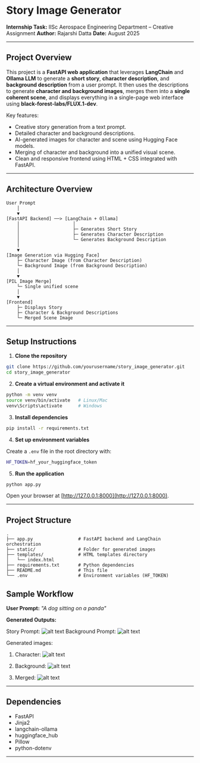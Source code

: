 # Story Image Generator

**Internship Task:** IISc Aerospace Engineering Department – Creative Assignment
**Author:** Rajarshi Datta
**Date:** August 2025

---

## **Project Overview**

This project is a **FastAPI web application** that leverages **LangChain** and **Ollama LLM** to generate a **short story**, **character description**, and **background description** from a user prompt. It then uses the descriptions to generate **character and background images**, merges them into a **single coherent scene**, and displays everything in a single-page web interface using **black-forest-labs/FLUX.1-dev**.

Key features:

* Creative story generation from a text prompt.
* Detailed character and background descriptions.
* AI-generated images for character and scene using Hugging Face models.
* Merging of character and background into a unified visual scene.
* Clean and responsive frontend using HTML + CSS integrated with FastAPI.

---

## **Architecture Overview**

```
User Prompt
    │
    ▼
[FastAPI Backend] ──> [LangChain + Ollama]
    │                    │
    │                    ├─ Generates Short Story
    │                    ├─ Generates Character Description
    │                    └─ Generates Background Description
    │
    ▼
[Image Generation via Hugging Face]
    ├─ Character Image (from Character Description)
    └─ Background Image (from Background Description)
    │
    ▼
[PIL Image Merge]
    └─ Single unified scene
    │
    ▼
[Frontend]
    ├─ Displays Story
    ├─ Character & Background Descriptions
    └─ Merged Scene Image
```

---

## **Setup Instructions**

1. **Clone the repository**

```bash
git clone https://github.com/yourusername/story_image_generator.git
cd story_image_generator
```

2. **Create a virtual environment and activate it**

```bash
python -m venv venv
source venv/bin/activate   # Linux/Mac
venv\Scripts\activate      # Windows
```

3. **Install dependencies**

```bash
pip install -r requirements.txt
```

4. **Set up environment variables**

Create a `.env` file in the root directory with:

```bash
HF_TOKEN=hf_your_huggingface_token
```

5. **Run the application**

```bash
python app.py
```

Open your browser at [http://127.0.0.1:8000](http://127.0.0.1:8000).

---

## **Project Structure**

```
.
├── app.py                 # FastAPI backend and LangChain orchestration
├── static/                # Folder for generated images
├── templates/             # HTML templates directory
│   └── index.html
├── requirements.txt       # Python dependencies
├── README.md              # This file
└── .env                   # Environment variables (HF_TOKEN)
```

## **Sample Workflow**

**User Prompt:**
*"A dog sitting on a panda"*

**Generated Outputs:**

Story Prompt:
![alt text](image.png)
Background Prompt:
![alt text](image-1.png)

Generated images:
1) Character:
![alt text](static/character.png)

2) Background:
![alt text](static/background.png)

3) Merged:
![alt text](static/merged.png)

---

## **Dependencies**

* FastAPI
* Jinja2
* langchain-ollama
* huggingface\_hub
* Pillow
* python-dotenv

---

